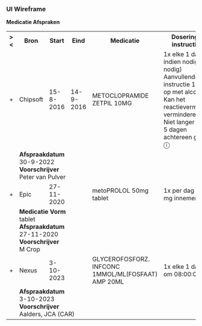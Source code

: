 ### UI Wireframe
<b>Medicatie Afspraken</b>
<table class="grid">
<tbody>
<tr><th>&gt;&lt;</th>
<th>Bron</th>
<th>Start</th>
<th>Eind</th>
<th>Medicatie</th>
<th>Dosering & instructies</th>
<th>Toedieningsweg</th>
<th>Stop Type</th>
</tr>
<tr><td>+</td>
<td>Chipsoft</td>
<td>15-8-2016</td>
<td>14-9-2016</td>
<td>METOCLOPRAMIDE ZETPIL 10MG</td>
<td> 1x elke 1 dag, indien nodig (Zo nodig)<br/>Aanvullende instructie 1: Pas op met alcohol<br/>Kan het reactievermogen verminderen<br/>Niet langer dan 5 dagen achtereen gebr..  &#9432;</td>
<td>RECTAAL</td>
<td>Definitief</td>
</tr><tr><td></td><td colspan=7>
<b>Afspraakdatum</b><br/>30-9-2022<br/>
<b>Voorschrijver</b><br/>Peter van Pulver<br/>
</td></tr>
<tr><td>+</td>
<td>Epic</td>
<td>27-11-2020</td>
<td></td>
<td>metoPROLOL 50mg tablet</td>
<td>1x per dag 50 mg innemen.</td>
<td>Oraal</td>
<td></td>
</tr><tr><td></td><td colspan=7>
<b>Medicatie Vorm</b><br/>tablet<br/>
<b>Afspraakdatum</b><br/>27-11-2020<br/>
<b>Voorschrijver</b><br/>M Crop<br/>
</td></tr>
<tr><td>+</td>
<td>Nexus</td>
<td>3-10-2023</td>
<td></td>
<td>GLYCEROFOSFORZ. INFCONC 1MMOL/ML(FOSFAAT) AMP 20ML</td>
<td> 1x elke 1 dag om 08:00:00 &#9432;</td>
<td>INTRAVENEUS</td>
<td></td>
</tr><tr><td></td><td colspan=7>
<b>Afspraakdatum</b><br/>3-10-2023<br/>
<b>Voorschrijver</b><br/>Aalders, JCA (CAR)<br/>
</td></tr>
</tbody>
</table>